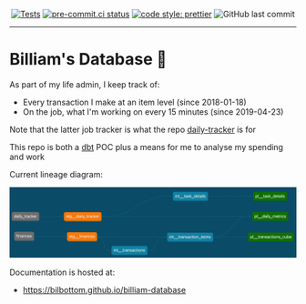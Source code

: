 <div align="center">

[![Tests](https://github.com/Bilbottom/billiam-database/actions/workflows/run-tests.yaml/badge.svg)](https://github.com/Bilbottom/billiam-database/actions/workflows/run-tests.yaml)
[![pre-commit.ci status](https://results.pre-commit.ci/badge/github/Bilbottom/billiam-database/main.svg)](https://results.pre-commit.ci/latest/github/Bilbottom/billiam-database/main)
[![code style: prettier](https://img.shields.io/badge/code_style-prettier-ff69b4.svg?style=flat-square)](https://github.com/prettier/prettier)
![GitHub last commit](https://img.shields.io/github/last-commit/Bilbottom/billiam-database)

</div>

---

# Billiam's Database :mage:

As part of my life admin, I keep track of:

- Every transaction I make at an item level (since 2018-01-18)
- On the job, what I'm working on every 15 minutes (since 2019-04-23)

Note that the latter job tracker is what the repo [daily-tracker](https://github.com/Bilbottom/daily-tracker) is for

This repo is both a [dbt](https://www.getdbt.com/) POC plus a means for me to analyse my spending and work

Current lineage diagram:

![lineage-diagrams](src/assets/dbt-dag.png)

Documentation is hosted at:

- https://bilbottom.github.io/billiam-database
